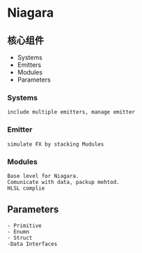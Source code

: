 # Niagara

## 核心组件

 - Systems
 - Emitters
 - Modules
 - Parameters

### Systems
	include multiple emitters, manage emitter

### Emitter
	simulate FX by stacking Mudules

### Modules
	Base level for Niagara.
	Comunicate with data, packup mehtod.
	HLSL complie

## Parameters
	- Primitive
	- Enumn
	- Struct
	-Data Interfaces
	